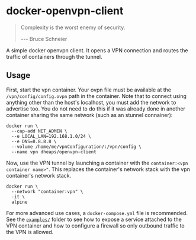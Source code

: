 docker-openvpn-client
=====================

> Complexity is the worst enemy of security.
>
> --- Bruce Schneier

A simple docker openvpn client. It opens a VPN connection and routes the traffic
of containers through the tunnel.

Usage
-----

First, start the vpn container. Your ovpn file must be available at the
`/vpn/config/config.ovpn` path in the container. Note that to connect using anything
other than the host's localhost, you must add the network to advertise too. You 
do not need to do this if it was already done in another container sharing the same
network (such as an stunnel connainer):

    docker run \
      --cap-add NET_ADMIN \
      --e LOCAL_LAN=192.168.1.0/24 \
      --e DNS=8.8.8.8 \
      --volume /home/me/vpnConfiguration/:/vpn/config \
      --name vpn dheaps/openvpn-client

Now, use the VPN tunnel by launching a container with the `container:<vpn
container name>"`. This replaces the container's network stack with the vpn
container's network stack.

    docker run \
      --network "container:vpn" \
      -it \
      alpine

For more advanced use cases, a `docker-compose.yml` file is recommended. See the
[`examples/`][examples] folder to see how to expose a service attached to the
VPN container and how to configure a firewall so only outbound traffic to the
VPN is allowed.

[examples]: ./examples
[docker-hub]: https://cloud.docker.com/repository/docker/dheaps/openvpn-client/
